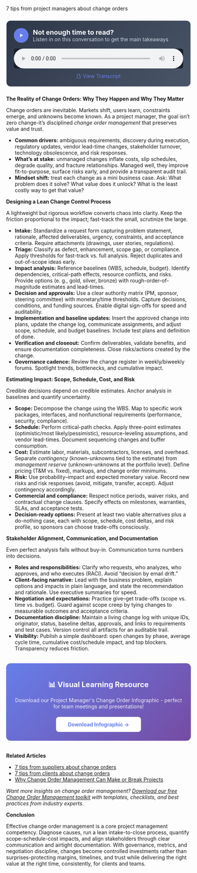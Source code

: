 7 tips from project managers about change orders


<div style="background: linear-gradient(135deg, #2D3748 0%, #4A5568 100%); padding: 20px; border-radius: 12px; margin: 24px 0; border: 1px solid #E2E8F0;">
  <div style="display: flex; align-items: center; gap: 12px; margin-bottom: 16px;">
    <div style="width: 40px; height: 40px; background: #667eea; border-radius: 50%; display: flex; align-items: center; justify-content: center;">
      <svg width="16" height="16" viewBox="0 0 24 24" fill="white">
        <path d="M8 5v14l11-7z"/>
      </svg>
    </div>
    <div>
      <h3 style="color: white; margin: 0; font-size: 18px; font-weight: bold;">Not enough time to read?</h3>
      <p style="color: #CBD5E0; margin: 0; font-size: 14px;">Listen in on this conversation to get the main takeaways</p>
    </div>
  </div>
  <audio controls style="width: 100%; background: #1A202C; border-radius: 6px;">
    <source src="/podcasts/audio/post-8.wav" type="audio/wav">
    Your browser does not support the audio element.
  </audio>
  <div style="margin-top: 12px; text-align: center;">
    <a href="/podcasts/transcripts/post-8-transcript.txt" 
       style="color: #667eea; text-decoration: none; font-size: 14px; display: inline-flex; align-items: center; gap: 4px;"
       target="_blank">
      <svg width="14" height="14" viewBox="0 0 24 24" fill="currentColor">
        <path d="M14,2H6A2,2 0 0,0 4,4V20A2,2 0 0,0 6,22H18A2,2 0 0,0 20,20V8L14,2M18,20H6V4H13V9H18V20Z"/>
      </svg>
      View Transcript
    </a>
  </div>
</div>

<p><b>The Reality of Change Orders: Why They Happen and Why They Matter</b></p>
<p>Change orders are inevitable. Markets shift, users learn, constraints emerge, and unknowns become known. As a project manager, the goal isn’t zero change-it’s disciplined <i>change order management</i> that preserves value and trust.</p>
<ul>  <li><b>Common drivers:</b> ambiguous requirements, discovery during execution, regulatory updates, vendor lead-time changes, stakeholder turnover, technology obsolescence, and risk responses.</li>  <li><b>What’s at stake:</b> unmanaged changes inflate costs, slip schedules, degrade quality, and fracture relationships. Managed well, they improve fit-to-purpose, surface risks early, and provide a transparent audit trail.</li>  <li><b>Mindset shift:</b> treat each change as a mini business case. Ask: What problem does it solve? What value does it unlock? What is the least costly way to get that value?</li>
</ul>

<p><b>Designing a Lean Change Control Process</b></p>
<p>A lightweight but rigorous workflow converts chaos into clarity. Keep the friction proportional to the impact; fast-track the small, scrutinize the large.</p>
<ul>  <li><b>Intake:</b> Standardize a request form capturing problem statement, rationale, affected deliverables, urgency, constraints, and acceptance criteria. Require attachments (drawings, user stories, regulations).</li>  <li><b>Triage:</b> Classify as defect, enhancement, scope gap, or compliance. Apply thresholds for fast-track vs. full analysis. Reject duplicates and out-of-scope ideas early.</li>  <li><b>Impact analysis:</b> Reference baselines (WBS, schedule, budget). Identify dependencies, critical-path effects, resource conflicts, and risks. Provide options (e. g., gold, silver, bronze) with rough-order-of-magnitude estimates and lead-times.</li>  <li><b>Decision and approvals:</b> Use a clear authority matrix (PM, sponsor, steering committee) with monetary/time thresholds. Capture decisions, conditions, and funding sources. Enable digital sign-offs for speed and auditability.</li>  <li><b>Implementation and baseline updates:</b> Insert the approved change into plans, update the change log, communicate assignments, and adjust scope, schedule, and budget baselines. Include test plans and definition of done.</li>  <li><b>Verification and closeout:</b> Confirm deliverables, validate benefits, and ensure documentation completeness. Close risks/actions created by the change.</li>  <li><b>Governance cadence:</b> Review the change register in weekly/biweekly forums. Spotlight trends, bottlenecks, and cumulative impact.</li>
</ul>

<p><b>Estimating Impact: Scope, Schedule, Cost, and Risk</b></p>
<p>Credible decisions depend on credible estimates. Anchor analysis in baselines and quantify uncertainty.</p>
<ul>  <li><b>Scope:</b> Decompose the change using the WBS. Map to specific work packages, interfaces, and nonfunctional requirements (performance, security, compliance).</li>  <li><b>Schedule:</b> Perform critical-path checks. Apply three-point estimates (optimistic/most likely/pessimistic), resource-leveling assumptions, and vendor lead-times. Document sequencing changes and buffer consumption.</li>  <li><b>Cost:</b> Estimate labor, materials, subcontractors, licenses, and overhead. Separate <i>contingency</i> (known-unknowns tied to the estimate) from <i>management reserve</i> (unknown-unknowns at the portfolio level). Define pricing (T&M vs. fixed), markups, and change order minimums.</li>  <li><b>Risk:</b> Use probability–impact and expected monetary value. Record new risks and risk responses (avoid, mitigate, transfer, accept). Adjust contingency accordingly.</li>  <li><b>Commercial and compliance:</b> Respect notice periods, waiver risks, and contractual change clauses. Specify effects on milestones, warranties, SLAs, and acceptance tests.</li>  <li><b>Decision-ready options:</b> Present at least two viable alternatives plus a do-nothing case, each with scope, schedule, cost deltas, and risk profile, so sponsors can choose trade-offs consciously.</li>
</ul>

<p><b>Stakeholder Alignment, Communication, and Documentation</b></p>
<p>Even perfect analysis fails without buy-in. Communication turns numbers into decisions.</p>
<ul>  <li><b>Roles and responsibilities:</b> Clarify who requests, who analyzes, who approves, and who executes (RACI). Avoid “decision by email drift.”</li>  <li><b>Client-facing narrative:</b> Lead with the business problem, explain options and impacts in plain language, and state the recommendation and rationale. Use executive summaries for speed.</li>  <li><b>Negotiation and expectations:</b> Practice give–get trade-offs (scope vs. time vs. budget). Guard against scope creep by tying changes to measurable outcomes and acceptance criteria.</li>  <li><b>Documentation discipline:</b> Maintain a living change log with unique IDs, originator, status, baseline deltas, approvals, and links to requirements and test cases. Version control all artifacts for an auditable trail.</li>  <li><b>Visibility:</b> Publish a simple dashboard: open changes by phase, average cycle time, cumulative cost/schedule impact, and top blockers. Transparency reduces friction.</li>
</ul>  <div style="background: linear-gradient(135deg, #667eea 0%, #764ba2 100%); padding: 24px; border-radius: 12px; margin: 32px 0; text-align: center;">  <p style="color: white; font-size: 20px; font-weight: bold; margin-bottom: 12px;">📊 Visual Learning Resource</p>  <p style="color: rgba(255,255,255,0.9); margin-bottom: 20px;">Download our Project Manager's Change Order Infographic - perfect for team meetings and presentations!</p>  <a href="/resources/infographics#project-manager" style="display: inline-block; background: white; color: #667eea; padding: 12px 32px; border-radius: 8px; font-weight: bold; text-decoration: none;">Download Infographic →</a>
</div>
<p><b>Related Articles</b></p>

<ul>
<li><a href="/posts/post-9">7 tips from suppliers about change orders</a></li>
<li><a href="/posts/post-10">7 tips from clients about change orders</a></li>
<li><a href="/posts/post-12">Why Change Order Management Can Make or Break Projects</a></li>
</ul>

<p><i>Want more insights on change order management? <a href="/resources">Download our free Change Order Management toolkit</a> with templates, checklists, and best practices from industry experts.</i></p>

<p><b>Conclusion</b></p>
<p>Effective change order management is a core project management competency. Diagnose causes, run a lean intake-to-close process, quantify scope-schedule-cost impacts, and align stakeholders through clear communication and airtight documentation. With governance, metrics, and negotiation discipline, changes become controlled investments rather than surprises-protecting margins, timelines, and trust while delivering the right value at the right time, consistently, for clients and teams.</p>